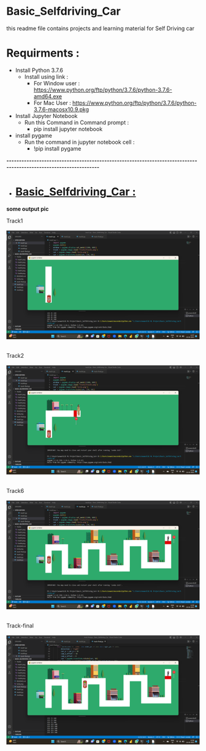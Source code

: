 # Basic_Selfdriving_Car
this readme file contains projects and learning material for Self Driving car

# Requirments :
* Install Python 3.7.6
    * Install using link :
        * For Window user : https://www.python.org/ftp/python/3.7.6/python-3.7.6-amd64.exe
        * For Mac User  : https://www.python.org/ftp/python/3.7.6/python-3.7.6-macosx10.9.pkg
* Install Jupyter Notebook
    * Run this Command in Command prompt :
        * pip install jupyter notebook
* install pygame
    * Run the command in jupyter notebook cell :
         * !pip install pygame


         

**-----------------------------------------------------------------------------------------------------------------**

* # [Basic_Selfdriving_Car : ](https://github.com/Aswanurrehman/Basic_Selfdriving_Car)

    
**some output pic**

Track1
<br><br>
<img src="Outputs\Screenshot (27).png">
<br><br>

Track2
<br><br>
<img src="Outputs\Screenshot (28).png">
<br><br>
    
Track6
<br><br>
<img src="Outputs\Screenshot (29).png">
<br><br>

Track-final
<br><br>
<img src="Outputs\Screenshot (30).png">
<br><br>